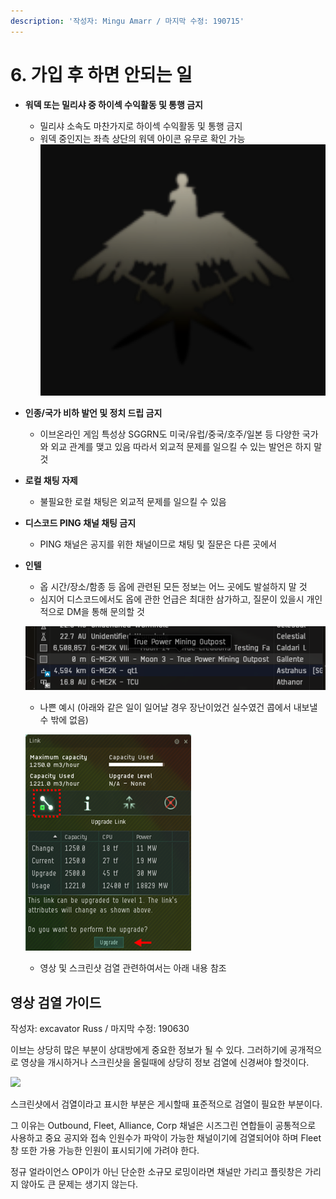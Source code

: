 ```yaml
---
description: '작성자: Mingu Amarr / 마지막 수정: 190715'
---
```


# 6. 가입 후 하면 안되는 일

* **워덱 또는 밀리샤 중 하이섹 수익활동 및 통행 금지**
  * 밀리샤 소속도 마찬가지로 하이섹 수익활동 및 통행 금지
  * 워덱 중인지는 좌측 상단의 워덱 아이콘 유무로 확인 가능![](../.gitbook/assets/image%20%2883%29.png)
* **인종/국가 비하 발언 및 정치 드립 금지**
  * 이브온라인 게임 특성상 SGGRN도 미국/유럽/중국/호주/일본 등 다양한 국가와 외교 관계를 맺고 있음 따라서 외교적 문제를 일으킬 수 있는 발언은 하지 말것
* **로컬 채팅 자제**
  * 불필요한 로컬 채팅은 외교적 문제를 일으킬 수 있음
* **디스코드 PING 채널 채팅 금지**
  * PING 채널은 공지를 위한 채널이므로 채팅 및 질문은 다른 곳에서
* **인텔**

  * 옵 시간/장소/함종 등 옵에 관련된 모든 정보는 어느 곳에도 발설하지 말 것
  * 심지어 디스코드에서도 옵에 관한 언급은 최대한 삼가하고, 질문이 있을시 개인적으로 DM을 통해 문의할 것

  ![](../.gitbook/assets/image%20%28133%29.png) 

  * 나쁜 예시 \(아래와 같은 일이 일어날 경우 장난이었건 실수였건 콥에서 내보낼 수 밖에 없음\)

  ![](../.gitbook/assets/image%20%2860%29.png) 

  * 영상 및 스크린샷 검열 관련하여서는 아래 내용 참조

## 영상 검열 가이드

작성자: excavator Russ / 마지막 수정: 190630

이브는 상당히 많은 부분이 상대방에게 중요한 정보가 될 수 있다. 그러하기에 공개적으로 영상을 개시하거나 스크린샷을 올릴때에 상당히 정보 검열에 신경써야 할것이다.

![](https://lh4.googleusercontent.com/ZkPDEm3L4hZE7BWYog1qA_mQ32CvT7NcJQHJ7sKRrGiJrKjTXIWl3NpuCovCx8MHptojImTXYGP0tfxhbDx51InCzW_4yBJukMZ9G-DmS5LF7LlRzszdNX6qxyiB6bg_ESptvtJr)

스크린샷에서 검열이라고 표시한 부분은 게시할때 표준적으로 검열이 필요한 부분이다.

그 이유는 Outbound, Fleet, Alliance, Corp 채널은 시즈그린 연합들이 공통적으로 사용하고 중요 공지와 접속 인원수가 파악이 가능한 채널이기에 검열되어야 하며 Fleet창 또한 가용 가능한 인원이 표시되기에 가려야 한다.

정규 얼라이언스 OP이가 아닌 단순한 소규모 로밍이라면 채널만 가리고 플릿창은 가리지 않아도 큰 문제는 생기지 않는다.  



